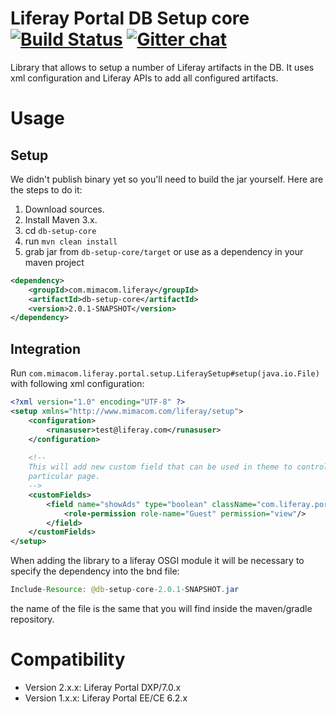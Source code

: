 # Liferay Portal DB Setup core [![Build Status](https://travis-ci.org/mimacom/liferay-db-setup-core.svg?branch=master)](https://travis-ci.org/mimacom/liferay-db-setup-core) [![Gitter chat](https://badges.gitter.im/mimacom/liferay-db-setup-core.png)](https://gitter.im/mimacom/liferay-db-setup-core)
Library that allows to setup a number of Liferay artifacts in the DB. It uses xml configuration and Liferay APIs to add all configured artifacts.

# Usage
## Setup
We didn't publish binary yet so you'll need to build the jar yourself. Here are the steps to do it:

1. Download sources.
1. Install Maven 3.x.
1. cd <code>db-setup-core</code>
1. run <code>mvn clean install</code>
1. grab jar from <code>db-setup-core/target</code> or use as a dependency in your maven project
```xml
<dependency>
    <groupId>com.mimacom.liferay</groupId>
    <artifactId>db-setup-core</artifactId>
    <version>2.0.1-SNAPSHOT</version>
</dependency>
```

## Integration
Run <code>com.mimacom.liferay.portal.setup.LiferaySetup#setup(java.io.File)</code> with following xml configuration:
```xml
<?xml version="1.0" encoding="UTF-8" ?>
<setup xmlns="http://www.mimacom.com/liferay/setup">
    <configuration>
        <runasuser>test@liferay.com</runasuser>
    </configuration>
 
    <!--
    This will add new custom field that can be used in theme to control if ads should display on
    particular page.
    -->
    <customFields>
        <field name="showAds" type="boolean" className="com.liferay.portal.model.Layout">
            <role-permission role-name="Guest" permission="view"/>
        </field>
    </customFields>
</setup>
```
When adding the library to a liferay OSGI module it will be necessary to specify the dependency into the bnd file:
```java
Include-Resource: @db-setup-core-2.0.1-SNAPSHOT.jar
```
the name of the file is the same that you will find inside the maven/gradle repository.

# Compatibility
* Version 2.x.x: Liferay Portal DXP/7.0.x
* Version 1.x.x: Liferay Portal EE/CE 6.2.x

